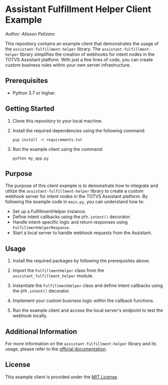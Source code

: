 # Assistant Fulfillment Helper Client Example
_Author: Alisson Pelizaro_

This repository contains an example client that demonstrates the usage of the `assistant-fulfillment-helper` library. The `assistant-fulfillment-helper` library simplifies the creation of webhooks for intent nodes in the TOTVS Assistant platform. With just a few lines of code, you can create custom business rules within your own server infrastructure.

## Prerequisites

- Python 3.7 or higher.

## Getting Started

1. Clone this repository to your local machine.

2. Install the required dependencies using the following command:
   ```
   pip install -r requirements.txt  
   ```
3. Run the example client using the command:
   ```
   python my_app.py
   ```
## Purpose

The purpose of this client example is to demonstrate how to integrate and utilize the `assistant-fulfillment-helper` library to create a custom webhook server for intent nodes in the TOTVS Assistant platform. By following the example code in `main.py`, you can understand how to:

- Set up a FulfillmentHelper instance.
- Define intent callbacks using the `@fh.intent()` decorator.
- Handle intent-specific logic and return responses using `FulfillmentHelperResponse`.
- Start a local server to handle webhook requests from the Assistant.

## Usage

1. Install the required packages by following the prerequisites above.

2. Import the `FulfillmentHelper` class from the `assistant_fulfillment_helper` module.

3. Instantiate the `FulfillmentHelper` class and define intent callbacks using the `@fh.intent()` decorator.

4. Implement your custom business logic within the callback functions.

5. Run the example client and access the local server's endpoint to test the webhook locally.

## Additional Information

For more information on the `assistant-fulfillment-helper` library and its usage, please refer to the [official documentation](https://pypi.org/project/assistant-fulfillment-helper/).

## License

This example client is provided under the [MIT License](LICENSE).

